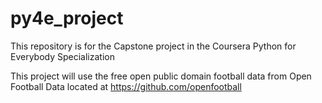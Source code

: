 # py4e_project

This repository is for the Capstone project in the Coursera Python for Everybody Specialization

This project will use the free open public domain football data from Open Football Data located
at https://github.com/openfootball

